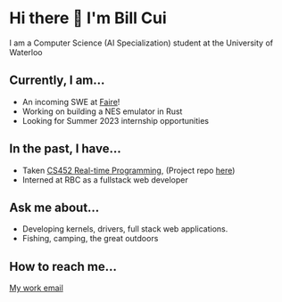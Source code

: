 # Hi there 👋 I'm Bill Cui

I am a Computer Science (AI Specialization) student at the University of Waterloo

## Currently, I am...

- An incoming SWE at [Faire](https://www.faire.com/)!
- Working on building a NES emulator in Rust
- Looking for Summer 2023 internship opportunities


## In the past, I have...

- Taken [CS452 Real-time Programming](https://student.cs.uwaterloo.ca/~cs452/S22/), (Project repo [here](https://github.com/billcui57/The-Polling-Express))
- Interned at RBC as a fullstack web developer

## Ask me about...

- Developing kernels, drivers, full stack web applications. 
- Fishing, camping, the great outdoors

## How to reach me...
[My work email](mailto:bill.cui.work@gmail.com?subject=[GitHub]%20Your%20Subject%20Here)


